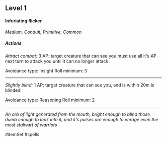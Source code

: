 ## Level 1
#### Infuriating flicker
*Medium, Conduit, Primitive, Common*

##### Actions

*Attract combat:* 3 AP: target creature that can see you must use all it's AP next turn to attack you until it can no longer attack

Avoidance type: Insight
Roll minimum: 3

---
*Slightly blind:* 1 AP: target creature that can see you, and is within 20m is blinded

Avoidance type: Reasoning
Roll minimum: 2

---
*An orb of light generated from the mouth, bright enough to blind those dumb enough to look into it, and it's pulses are enough to enrage even the most stalwart of warriors*

#itemSet #spells 
